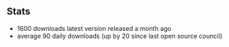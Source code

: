 ## Stats
 - 1600 downloads latest version released a month ago
 - average 90 daily downloads (up by 20 since last open source council)